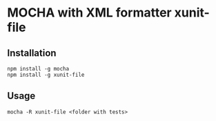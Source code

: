 # MOCHA with XML formatter xunit-file

## Installation

```
npm install -g mocha
npm install -g xunit-file
```
## Usage

```
mocha -R xunit-file <folder with tests>
```